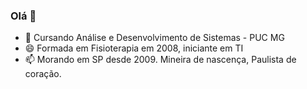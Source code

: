 ### Olá 👋


- 🔭 Cursando Análise e Desenvolvimento de Sistemas - PUC MG
- 😄 Formada em Fisioterapia em 2008, iniciante em TI 
- 📫 Morando em SP desde 2009. Mineira de nascença, Paulista de coração. 


